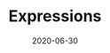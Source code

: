 ---
title: Expressions
date: 2020-06-30
publishedOn: Vercel
thumb: ./thumb.png
url: http://expressions.vercel.app/
headline: Developed in May-June 2020
description: My first "real project", built using class-based React with Firebase. The aim was to create an online portfolio creation platform that can be downloaded or can be shared online using personalized links.
---